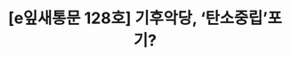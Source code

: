 ---
href: 'https://stibee.com/api/v1.0/emails/share/7duH9RD-q7tlr00J_aL6OvrsThJ66A==#new_tab'
title: '[e잎새통문 128호] 기후악당, ‘탄소중립’포기?'
img: '/_assets/128.jpg'
---